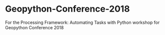 # Geopython-Conference-2018
For the Processing Framework: Automating Tasks with Python workshop for Geopython Conference 2018
